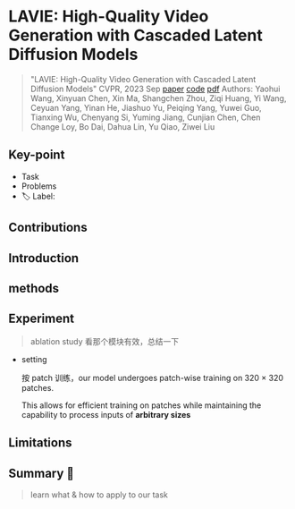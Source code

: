 # LAVIE: High-Quality Video Generation with Cascaded Latent Diffusion Models

> "LAVIE: High-Quality Video Generation with Cascaded Latent Diffusion Models" CVPR, 2023 Sep
> [paper](http://arxiv.org/abs/2309.15103v2) [code]() 
> [pdf](./2023_09_CVPR_LAVIE--High-Quality-Video-Generation-with-Cascaded-Latent-Diffusion-Models.pdf)
> Authors: Yaohui Wang, Xinyuan Chen, Xin Ma, Shangchen Zhou, Ziqi Huang, Yi Wang, Ceyuan Yang, Yinan He, Jiashuo Yu, Peiqing Yang, Yuwei Guo, Tianxing Wu, Chenyang Si, Yuming Jiang, Cunjian Chen, Chen Change Loy, Bo Dai, Dahua Lin, Yu Qiao, Ziwei Liu

## Key-point

- Task
- Problems
- :label: Label:

## Contributions

## Introduction

## methods

## Experiment

> ablation study 看那个模块有效，总结一下

- setting

  按 patch 训练，our model undergoes patch-wise training on 320 × 320 patches.
  
  This allows for efficient training on patches while maintaining the capability to process inputs of **arbitrary sizes**



## Limitations

## Summary :star2:

> learn what & how to apply to our task

